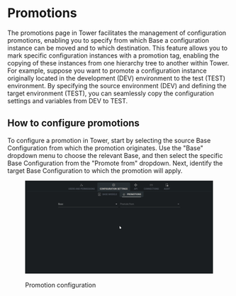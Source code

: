 # Promotions

The promotions page in Tower facilitates the management of configuration promotions, enabling you to specify from which Base a configuration instance can be moved and to which destination. This feature allows you to mark specific configuration instances with a promotion tag, enabling the copying of these instances from one hierarchy tree to another within Tower.\
For example, suppose you want to promote a configuration instance originally located in the development (DEV) environment to the test (TEST) environment. By specifying the source environment (DEV) and defining the target environment (TEST), you can seamlessly copy the configuration settings and variables from DEV to TEST.

## How to configure promotions

To configure a promotion in Tower, start by selecting the source Base Configuration from which the promotion originates. Use the "Base" dropdown menu to choose the relevant Base, and then select the specific Base Configuration from the "Promote from" dropdown. Next, identify the target Base Configuration to which the promotion will apply.

<figure><img src="../../../.gitbook/assets/settings_promotions.gif" alt=""><figcaption><p>Promotion configuration</p></figcaption></figure>

